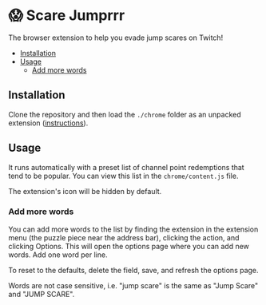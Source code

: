 # 😱 Scare Jumprrr

The browser extension to help you evade jump scares on Twitch!

- [Installation](#installation)
- [Usage](#usage)
  - [Add more words](#add-more-words)


## Installation

Clone the repository and then load the `./chrome` folder as an unpacked extension ([instructions](https://developer.chrome.com/docs/extensions/mv3/getstarted/development-basics/#load-unpacked)).


## Usage

It runs automatically with a preset list of channel point redemptions that tend to be popular. You can view this list in the `chrome/content.js` file.

The extension's icon will be hidden by default.


### Add more words

You can add more words to the list by finding the extension in the extension menu (the puzzle piece near the address bar), clicking the action, and clicking Options. This will open the options page where you can add new words. Add one word per line.

To reset to the defaults, delete the field, save, and refresh the options page.

Words are not case sensitive, i.e. "jump scare" is the same as "Jump Scare" and "JUMP SCARE".
